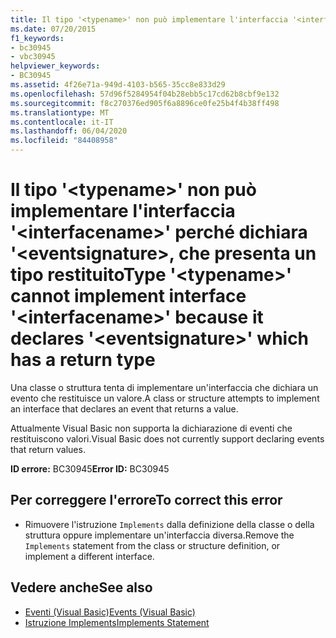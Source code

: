 ```yaml
---
title: Il tipo '<typename>' non può implementare l'interfaccia '<interfacename>' perché dichiara '<eventsignature>, che presenta un tipo restituito
ms.date: 07/20/2015
f1_keywords:
- bc30945
- vbc30945
helpviewer_keywords:
- BC30945
ms.assetid: 4f26e71a-949d-4103-b565-35cc8e833d29
ms.openlocfilehash: 57d96f5284954f04b28ebb5c17cd62b8cbf9e132
ms.sourcegitcommit: f8c270376ed905f6a8896ce0fe25b4f4b38ff498
ms.translationtype: MT
ms.contentlocale: it-IT
ms.lasthandoff: 06/04/2020
ms.locfileid: "84408958"
---
```

# <a name="type-typename-cannot-implement-interface-interfacename-because-it-declares-eventsignature-which-has-a-return-type"></a><span data-ttu-id="ce315-102">Il tipo '\<typename>' non può implementare l'interfaccia '\<interfacename>' perché dichiara '\<eventsignature>, che presenta un tipo restituito</span><span class="sxs-lookup"><span data-stu-id="ce315-102">Type '\<typename>' cannot implement interface '\<interfacename>' because it declares '\<eventsignature>' which has a return type</span></span>
<span data-ttu-id="ce315-103">Una classe o struttura tenta di implementare un'interfaccia che dichiara un evento che restituisce un valore.</span><span class="sxs-lookup"><span data-stu-id="ce315-103">A class or structure attempts to implement an interface that declares an event that returns a value.</span></span>  
  
 <span data-ttu-id="ce315-104">Attualmente Visual Basic non supporta la dichiarazione di eventi che restituiscono valori.</span><span class="sxs-lookup"><span data-stu-id="ce315-104">Visual Basic does not currently support declaring events that return values.</span></span>  
  
 <span data-ttu-id="ce315-105">**ID errore:** BC30945</span><span class="sxs-lookup"><span data-stu-id="ce315-105">**Error ID:** BC30945</span></span>  
  
## <a name="to-correct-this-error"></a><span data-ttu-id="ce315-106">Per correggere l'errore</span><span class="sxs-lookup"><span data-stu-id="ce315-106">To correct this error</span></span>  
  
- <span data-ttu-id="ce315-107">Rimuovere l'istruzione `Implements` dalla definizione della classe o della struttura oppure implementare un'interfaccia diversa.</span><span class="sxs-lookup"><span data-stu-id="ce315-107">Remove the `Implements` statement from the class or structure definition, or implement a different interface.</span></span>  
  
## <a name="see-also"></a><span data-ttu-id="ce315-108">Vedere anche</span><span class="sxs-lookup"><span data-stu-id="ce315-108">See also</span></span>

- [<span data-ttu-id="ce315-109">Eventi (Visual Basic)</span><span class="sxs-lookup"><span data-stu-id="ce315-109">Events (Visual Basic)</span></span>](../programming-guide/language-features/events/index.md)
- [<span data-ttu-id="ce315-110">Istruzione Implements</span><span class="sxs-lookup"><span data-stu-id="ce315-110">Implements Statement</span></span>](../language-reference/statements/implements-statement.md)
